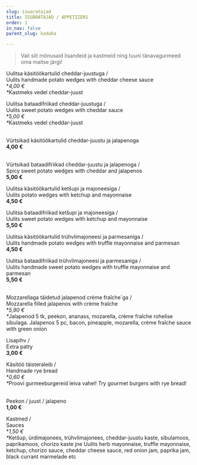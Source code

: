 ```yaml
---
slug: isuaratajad
title: ISUÄRATAJAD / APPETIZERS
order: 1
in_nav: false
parent_slug: kadaka

---
```

> Vali siit mõnusaid lisandeid ja kastmeid ning tuuni tänavagurmeed oma maitse järgi!

Uulitsa käsitöökartulid cheddar-juustuga /  
Uulits handmade potato wedges with cheddar cheese sauce  
\**4,00 €  
\**<span class="koostis">Kastmeks vedel cheddar-juust</span>

Uulitsa bataadifriikad cheddar-juustuga /  
Uulits sweet potato wedges with cheddar sauce  
\**5,00 €  
\**<span class="koostis">Kastmeks vedel cheddar-juust</span>

<span class="spicy"></span>  
Vürtsikad käsitöökartulid cheddar-juustu ja jalapenoga  
**4,00 €**

<span class="spicy"></span>  
Vürtsikad bataadifriikad cheddar-juustu ja jalapenoga /  
Spicy sweet potato wedges with cheddar and jalapenos  
**5,00 €**

Uulitsa käsitöökartulid ketšupi ja majoneesiga /  
Uulits potato wedges with ketchup and mayonnaise  
**4,50 €**

Uulitsa bataadifriikad ketšupi ja majoneesiga /  
Uulits sweet potato wedges with ketchup and mayonnaise  
**5,50 €**

Uulitsa käsitöökartulid trühvlimajoneesi ja parmesaniga /  
Uulits handmade potato wedges with truffle mayonnaise and parmesan  
**4,50 €**

Uulitsa bataadifriikad trühvlimajoneesi ja parmesaniga /  
Uulits handmade sweet potato wedges with truffle mayonnaise and parmesan   
**5,50 €**

<span class="spicy"></span>  
Mozzarellaga täidetud jalapenod crème fraîche´ga /  
Mozzarella filled jalapenos with crème fraîche  
\**5,90 €  
\**<span class="koostis">Jalapenod 5 tk, peekon, ananass, mozarella, crème fraîche rohelise sibulaga. Jalapenos 5 pc, bacon, pineapple, mozarella, crème fraîche sauce with green onion</span>

Lisapihv /  
Extra patty  
**3,00 €**

Käsitöö täisteraleib /  
Handmade rye bread  
\**0,60 €  
\**<span class="koostis">Proovi gurmeeburgereid leiva vahel! Try gourmet burgers with rye bread!</span>

<span class="spicy"></span>  
Peekon / juust / jalapeno  
**1,00 €**

Kastmed /  
Sauces  
\**1,50 €  
\**<span class="koostis">Ketšup, ürdimajonees, trühvlimajonees, cheddar-juustu kaste, sibulamoos, paprikamoos, chorizo kaste jne Uulits herb mayonnaise, truffle mayonnaise, ketchup, chorizo sauce, cheddar cheese sauce, red onion jam, paprika jam, black currant marmelade etc</span>